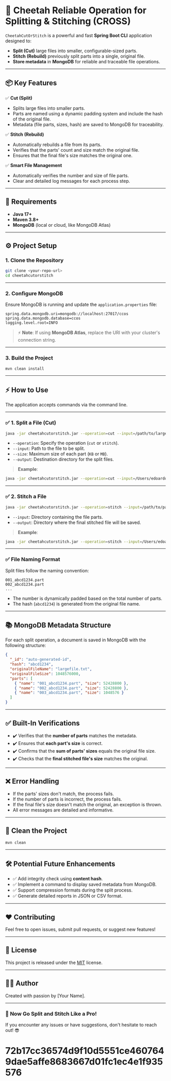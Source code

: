 
# 🐆 Cheetah Reliable Operation for Splitting & Stitching (CROSS)

`CheetahCutOrStitch` is a powerful and fast **Spring Boot CLI** application designed to:

- **Split (Cut)** large files into smaller, configurable-sized parts.
- **Stitch (Rebuild)** previously split parts into a single, original file.
- **Store metadata** in **MongoDB** for reliable and traceable file operations.

---

## 📦 **Key Features**

✅ **Cut (Split)**  
- Splits large files into smaller parts.  
- Parts are named using a dynamic padding system and include the hash of the original file.  
- Metadata (file parts, sizes, hash) are saved to MongoDB for traceability.

✅ **Stitch (Rebuild)**  
- Automatically rebuilds a file from its parts.  
- Verifies that the parts' count and size match the original file.  
- Ensures that the final file's size matches the original one.

✅ **Smart File Management**  
- Automatically verifies the number and size of file parts.  
- Clear and detailed log messages for each process step.

---

## 🚀 **Requirements**
- **Java 17+**  
- **Maven 3.8+**  
- **MongoDB** (local or cloud, like MongoDB Atlas)

---

## ⚙️ **Project Setup**

### 1. **Clone the Repository**
```bash
git clone <your-repo-url>
cd cheetahcutorstitch
```

---

### 2. **Configure MongoDB**
Ensure MongoDB is running and update the `application.properties` file:

```properties
spring.data.mongodb.uri=mongodb://localhost:27017/ccos
spring.data.mongodb.database=ccos
logging.level.root=INFO
```

> ⚡ **Note**: If using **MongoDB Atlas**, replace the URI with your cluster's connection string.

---

### 3. **Build the Project**
```bash
mvn clean install
```

---

## ⚡ **How to Use**

The application accepts commands via the command line.

---

### ✅ **1. Split a File (Cut)**

```bash
java -jar cheetahcutorstitch.jar --operation=cut --input=/path/to/largefile.txt --size=50MB --output=/path/to/output
```

- `--operation`: Specify the operation (`cut` or `stitch`).  
- `--input`: Path to the file to be split.  
- `--size`: Maximum size of each part (`KB` or `MB`).  
- `--output`: Destination directory for the split files.

> **Example**:  
```bash
java -jar cheetahcutorstitch.jar --operation=cut --input=/Users/edoardo/largefile.txt --size=50MB --output=/Users/edoardo/output
```

---

### ✅ **2. Stitch a File**

```bash
java -jar cheetahcutorstitch.jar --operation=stitch --input=/path/to/parts --output=/path/to/final
```

- `--input`: Directory containing the file parts.  
- `--output`: Directory where the final stitched file will be saved.

> **Example**:  
```bash
java -jar cheetahcutorstitch.jar --operation=stitch --input=/Users/edoardo/output --output=/Users/edoardo/final
```

---

### ✅ **File Naming Format**
Split files follow the naming convention:

```
001_abcd1234.part
002_abcd1234.part
...
```

- The number is dynamically padded based on the total number of parts.  
- The hash (`abcd1234`) is generated from the original file name.

---

## 📚 **MongoDB Metadata Structure**

For each split operation, a document is saved in MongoDB with the following structure:

```json
{
  "_id": "auto-generated-id",
  "hash": "abcd1234",
  "originalFileName": "largefile.txt",
  "originalFileSize": 1048576000,
  "parts": [
    { "name": "001_abcd1234.part", "size": 52428800 },
    { "name": "002_abcd1234.part", "size": 52428800 },
    { "name": "003_abcd1234.part", "size": 1048576 }
  ]
}
```

---

## ✅ **Built-In Verifications**
- ✔️ Verifies that the **number of parts** matches the metadata.  
- ✔️ Ensures that **each part's size** is correct.  
- ✔️ Confirms that the **sum of parts' sizes** equals the original file size.  
- ✔️ Checks that the **final stitched file's size** matches the original.

---

## ❌ **Error Handling**
- If the parts' sizes don't match, the process fails.  
- If the number of parts is incorrect, the process fails.  
- If the final file's size doesn't match the original, an exception is thrown.  
- All error messages are detailed and informative.

---

## 🔄 **Clean the Project**
```bash
mvn clean
```

---

## 🛠️ **Potential Future Enhancements**
- ✅ Add integrity check using **content hash**.  
- ✅ Implement a command to display saved metadata from MongoDB.  
- ✅ Support compression formats during the split process.  
- ✅ Generate detailed reports in JSON or CSV format.

---

## ❤️ **Contributing**
Feel free to open issues, submit pull requests, or suggest new features!

---

## 📄 **License**
This project is released under the [MIT](LICENSE) license.

---

## 👨‍💻 **Author**
Created with passion by [Your Name].

---

### 🚀 **Now Go Split and Stitch Like a Pro!**  
If you encounter any issues or have suggestions, don't hesitate to reach out! 😎
# 72b17cc36574d9f10d5551ce4607649dae5affe8683667d01fc1ec4e1f935576
